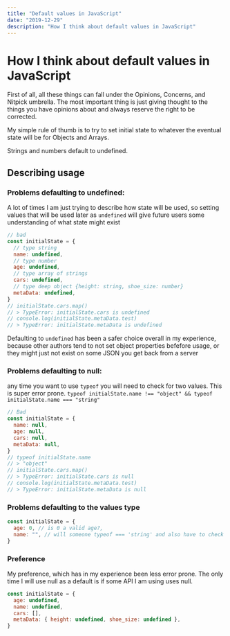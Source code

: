 ```yaml
---
title: "Default values in JavaScript"
date: "2019-12-29"
description: "How I think about default values in JavaScript"
---
```


# How I think about default values in JavaScript

First of all, all these things can fall under the Opinions, Concerns, and Nitpick umbrella. The most important thing is just giving thought to the things you have opinions about and always reserve the right to be corrected.

My simple rule of thumb is to try to set initial state to whatever the eventual state will be for Objects and Arrays.

Strings and numbers default to undefined.

## Describing usage

### Problems defaulting to undefined:

A lot of times I am just trying to describe how state will be used, so setting values that will be used later as `undefined` will give future users some understanding of what state might exist

```javascript
// bad
const initialState = {
  // type string
  name: undefined,
  // type number
  age: undefined,
  // type array of strings
  cars: undefined,
  // type deep object {height: string, shoe_size: number}
  metaData: undefined,
}
// initialState.cars.map()
// > TypeError: initialState.cars is undefined
// console.log(initialState.metaData.test)
// > TypeError: initialState.metaData is undefined
```

Defaulting to `undefined` has been a safer choice overall in my experience, because other authors tend to not set object properties befefore usage, or they might just not exist on some JSON you get back from a server

### Problems defaulting to null:

any time you want to use `typeof` you will need to check for two values. This is super error prone. `typeof initialState.name !== "object" && typeof initialState.name === "string"`

```javascript
// Bad
const initialState = {
  name: null,
  age: null,
  cars: null,
  metaData: null,
}
// typeof initialState.name
// > "object"
// initialState.cars.map()
// > TypeError: initialState.cars is null
// console.log(initialState.metaData.test)
// > TypeError: initialState.metaData is null
```

### Problems defaulting to the values type

```javascript
const initialState = {
  age: 0, // is 0 a valid age?,
  name: "", // will someone typeof === 'string' and also have to check length?
}
```

### Preference

My preference, which has in my experience been less error prone. The only time I will use null as a default is if some API I am using uses null.

```javascript
const initialState = {
  age: undefined,
  name: undefined,
  cars: [],
  metaData: { height: undefined, shoe_size: undefined },
}
```
